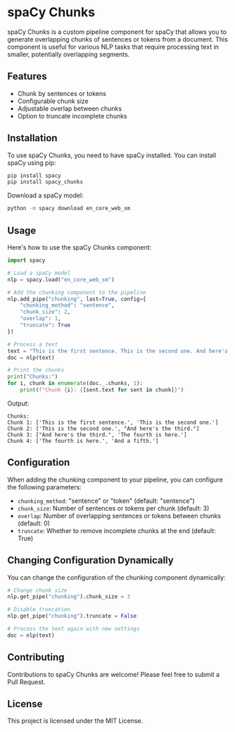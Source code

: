 # spaCy Chunks

spaCy Chunks is a custom pipeline component for spaCy that allows you to generate overlapping chunks of sentences or tokens from a document. This component is useful for various NLP tasks that require processing text in smaller, potentially overlapping segments.

## Features

- Chunk by sentences or tokens
- Configurable chunk size
- Adjustable overlap between chunks
- Option to truncate incomplete chunks

## Installation

To use spaCy Chunks, you need to have spaCy installed. You can install spaCy using pip:

```bash
pip install spacy
pip install spacy_chunks
```

Download a spaCy model:

```bash
python -m spacy download en_core_web_sm
```

## Usage

Here's how to use the spaCy Chunks component:

```python
import spacy

# Load a spaCy model
nlp = spacy.load("en_core_web_sm")

# Add the chunking component to the pipeline
nlp.add_pipe("chunking", last=True, config={
    "chunking_method": "sentence",
    "chunk_size": 2,
    "overlap": 1,
    "truncate": True
})

# Process a text
text = "This is the first sentence. This is the second one. And here's the third. The fourth is here. And a fifth."
doc = nlp(text)

# Print the chunks
print("Chunks:")
for i, chunk in enumerate(doc._.chunks, 1):
    print(f"Chunk {i}: {[sent.text for sent in chunk]}")
```

Output:
```
Chunks:
Chunk 1: ['This is the first sentence.', 'This is the second one.']
Chunk 2: ['This is the second one.', "And here's the third."]
Chunk 3: ["And here's the third.", 'The fourth is here.']
Chunk 4: ['The fourth is here.', 'And a fifth.']
```

## Configuration

When adding the chunking component to your pipeline, you can configure the following parameters:

- `chunking_method`: "sentence" or "token" (default: "sentence")
- `chunk_size`: Number of sentences or tokens per chunk (default: 3)
- `overlap`: Number of overlapping sentences or tokens between chunks (default: 0)
- `truncate`: Whether to remove incomplete chunks at the end (default: True)

## Changing Configuration Dynamically

You can change the configuration of the chunking component dynamically:

```python
# Change chunk size
nlp.get_pipe("chunking").chunk_size = 3

# Disable truncation
nlp.get_pipe("chunking").truncate = False

# Process the text again with new settings
doc = nlp(text)
```

## Contributing

Contributions to spaCy Chunks are welcome! Please feel free to submit a Pull Request.

## License

This project is licensed under the MIT License.